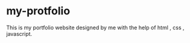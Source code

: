 # my-protfolio
This is my portfolio website designed by me with the help of html , css , javascript. 















